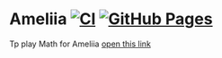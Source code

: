 # Ameliia [![CI](https://github.com/daggerok/ameliia/actions/workflows/ci.yaml/badge.svg)](https://github.com/daggerok/ameliia/actions/workflows/ci.yaml) [![GitHub Pages](https://github.com/daggerok/ameliia/actions/workflows/github-pages.yml/badge.svg)](https://github.com/daggerok/ameliia/actions/workflows/github-pages.yml)

Tp play Math for Ameliia [open this link](https://daggerok.github.io/ameliia/)
